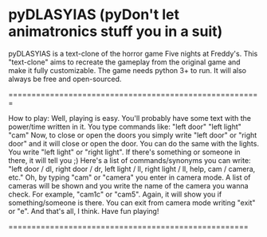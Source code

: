 pyDLASYIAS (pyDon't let animatronics stuff you in a suit)
========================================================

pyDLASYIAS is a text-clone of the horror game Five nights at Freddy's.
This "text-clone" aims to recreate the gameplay from the original game and make it fully customizable.
The game needs python 3+ to run. It will also always be free and open-sourced.

=======================================================

How to play: Well, playing is easy. You'll probably have some text with the power/time written in it.
You type commands like: "left door" "left light" "cam"
Now, to close or open the doors you simply write "left door" or "right door" and it will close or open the door.
You can do the same with the lights. You write "left light" or "right light". If there's something or someone in there, it will
tell you ;)
Here's a list of commands/synonyms you can write: "left door / dl, right door / dr, left light / ll, right light / ll, help, cam / camera, etc."
Oh, by typing "cam" or "camera" you enter in camera mode. A list of cameras will be shown and you write the name of the camera you wanna check. For example, "cam1c" or "cam5". Again, it will show you if something/someone is there.
You can exit from camera mode writing "exit" or "e".
And that's all, I think. Have fun playing!

====================================================
